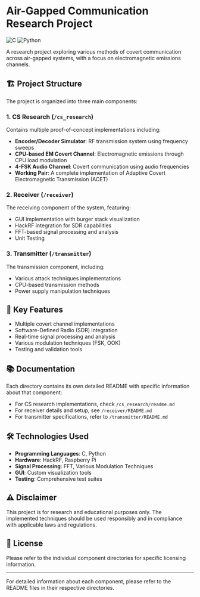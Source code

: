 # Air-Gapped Communication Research Project

![C](https://img.shields.io/badge/C-00599C?style=for-the-badge&logo=c&logoColor=white)
![Python](https://img.shields.io/badge/Python-3776AB?style=for-the-badge&logo=python&logoColor=white)

A research project exploring various methods of covert communication across air-gapped systems, with a focus on electromagnetic emissions channels. 

## 🏗️ Project Structure

The project is organized into three main components:

### 1. CS Research (`/cs_research`)

Contains multiple proof-of-concept implementations including:
- **Encoder/Decoder Simulator**: RF transmission system using frequency sweeps
- **CPU-based EM Covert Channel**: Electromagnetic emissions through CPU load modulation
- **4-FSK Audio Channel**: Covert communication using audio frequencies
- **Working Pair**: A complete implementation of Adaptive Covert Electromagnetic Transmission (ACET)

### 2. Receiver (`/receiver`)

The receiving component of the system, featuring:
- GUI implementation with burger stack visualization
- HackRF integration for SDR capabilities
- FFT-based signal processing and analysis
- Unit Testing

### 3. Transmitter (`/transmitter`)

The transmission component, including:
- Various attack techniques implementations
- CPU-based transmission methods
- Power supply manipulation techniques

## 🔬 Key Features

- Multiple covert channel implementations
- Software-Defined Radio (SDR) integration
- Real-time signal processing and analysis
- Various modulation techniques (FSK, OOK)
- Testing and validation tools

## 📚 Documentation

Each directory contains its own detailed README with specific information about that component:

- For CS research implementations, check `/cs_research/readme.md`
- For receiver details and setup, see `/receiver/README.md`
- For transmitter specifications, refer to `/transmitter/README.md`

## 🛠️ Technologies Used

- **Programming Languages**: C, Python
- **Hardware**: HackRF, Raspberry Pi
- **Signal Processing**: FFT, Various Modulation Techniques
- **GUI**: Custom visualization tools
- **Testing**: Comprehensive test suites

## ⚠️ Disclaimer

This project is for research and educational purposes only. The implemented techniques should be used responsibly and in compliance with applicable laws and regulations.

## 📝 License

Please refer to the individual component directories for specific licensing information.

---

For detailed information about each component, please refer to the README files in their respective directories.

